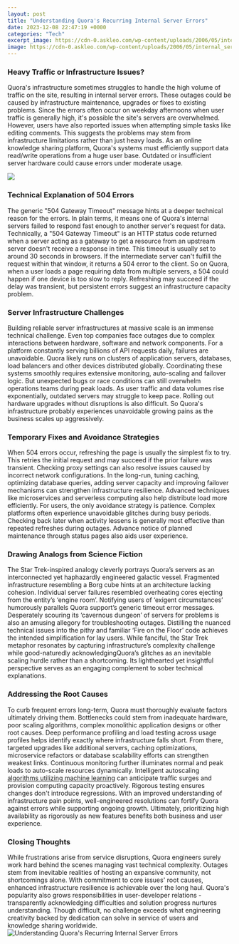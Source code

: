 ```yaml
---
layout: post
title: "Understanding Quora's Recurring Internal Server Errors"
date: 2023-12-08 22:47:19 +0000
categories: "Tech"
excerpt_image: https://cdn-0.askleo.com/wp-content/uploads/2006/05/internal_server_error.png
image: https://cdn-0.askleo.com/wp-content/uploads/2006/05/internal_server_error.png
---
```


### Heavy Traffic or Infrastructure Issues?
Quora's infrastructure sometimes struggles to handle the high volume of traffic on the site, resulting in internal server errors. These outages could be caused by infrastructure maintenance, upgrades or fixes to existing problems. Since the errors often occur on weekday afternoons when user traffic is generally high, it's possible the site's servers are overwhelmed. 
However, users have also reported issues when attempting simple tasks like editing comments. This suggests the problems may stem from infrastructure limitations rather than just heavy loads. As an online knowledge sharing platform, Quora's systems must efficiently support data read/write operations from a huge user base. Outdated or insufficient server hardware could cause errors under moderate usage.

![](https://cdn-0.askleo.com/wp-content/uploads/2020/03/internal-server-error-1200x630.jpg)
### Technical Explanation of 504 Errors  
The generic "504 Gateway Timeout" message hints at a deeper technical reason for the errors. In plain terms, it means one of Quora's internal servers failed to respond fast enough to another server's request for data. 
Technically, a "504 Gateway Timeout" is an HTTP status code returned when a server acting as a gateway to get a resource from an upstream server doesn't receive a response in time. This timeout is usually set to around 30 seconds in browsers. If the intermediate server can't fulfill the request within that window, it returns a 504 error to the client.
So on Quora, when a user loads a page requiring data from multiple servers, a 504 could happen if one device is too slow to reply. Refreshing may succeed if the delay was transient, but persistent errors suggest an infrastructure capacity problem.
### Server Infrastructure Challenges  
Building reliable server infrastructures at massive scale is an immense technical challenge. Even top companies face outages due to complex interactions between hardware, software and network components. For a platform constantly serving billions of API requests daily, failures are unavoidable.
Quora likely runs on clusters of application servers, databases, load balancers and other devices distributed globally. Coordinating these systems smoothly requires extensive monitoring, auto-scaling and failover logic. But unexpected bugs or race conditions can still overwhelm operations teams during peak loads. 
As user traffic and data volumes rise exponentially, outdated servers may struggle to keep pace. Rolling out hardware upgrades without disruptions is also difficult. So Quora's infrastructure probably experiences unavoidable growing pains as the business scales up aggressively.
### Temporary Fixes and Avoidance Strategies
When 504 errors occur, refreshing the page is usually the simplest fix to try. This retries the initial request and may succeed if the prior failure was transient. Checking proxy settings can also resolve issues caused by incorrect network configurations.
In the long-run, tuning caching, optimizing database queries, adding server capacity and improving failover mechanisms can strengthen infrastructure resilience. Advanced techniques like microservices and serverless computing also help distribute load more efficiently.
For users, the only avoidance strategy is patience. Complex platforms often experience unavoidable glitches during busy periods. Checking back later when activity lessens is generally most effective than repeated refreshes during outages. Advance notice of planned maintenance through status pages also aids user experience.
### Drawing Analogs from Science Fiction 
The Star Trek-inspired analogy cleverly portrays Quora’s servers as an interconnected yet haphazardly engineered galactic vessel. Fragmented infrastructure resembling a Borg cube hints at an architecture lacking cohesion. Individual server failures resembled overheating cores ejecting from the entity’s ‘engine room’. 
Notifying users of ‘exigent circumstances’ humorously parallels Quora support’s generic timeout error messages. Desperately scouring its ‘cavernous dungeon’ of servers for problems is also an amusing allegory for troubleshooting outages. Distilling the nuanced technical issues into the pithy and familiar ‘Fire on the Floor’ code achieves the intended simplification for lay users.
While fanciful, the Star Trek metaphor resonates by capturing infrastructure’s complexity challenge while good-naturedly acknowledgingQuora’s glitches as an inevitable scaling hurdle rather than a shortcoming. Its lighthearted yet insightful perspective serves as an engaging complement to sober technical explanations.
### Addressing the Root Causes  
To curb frequent errors long-term, Quora must thoroughly evaluate factors ultimately driving them. Bottlenecks could stem from inadequate hardware, poor scaling algorithms, complex monolithic application designs or other root causes. 
Deep performance profiling and load testing across usage profiles helps identify exactly where infrastructure falls short. From there, targeted upgrades like additional servers, caching optimizations, microservice refactors or database scalability efforts can strengthen weakest links.
Continuous monitoring further illuminates normal and peak loads to auto-scale resources dynamically. Intelligent autoscaling [algorithms utilizing machine learning](https://store.fi.io.vn/xmas-matching-outfits-for-holiday-chinchilla-christmas-tree-1) can anticipate traffic surges and provision computing capacity proactively. 
Rigorous testing ensures changes don't introduce regressions. With an improved understanding of infrastructure pain points, well-engineered resolutions can fortify Quora against errors while supporting ongoing growth. Ultimately, prioritizing high availability as rigorously as new features benefits both business and user experience.
### Closing Thoughts
While frustrations arise from service disruptions, Quora engineers surely work hard behind the scenes managing vast technical complexity. Outages stem from inevitable realities of hosting an expansive community, not shortcomings alone. With commitment to core issues' root causes, enhanced infrastructure resilience is achievable over the long haul. 
Quora's popularity also grows responsibilities in user-developer relations - transparently acknowledging difficulties and solution progress nurtures understanding. Though difficult, no challenge exceeds what engineering creativity backed by dedication can solve in service of users and knowledge sharing worldwide.
![Understanding Quora's Recurring Internal Server Errors](https://cdn-0.askleo.com/wp-content/uploads/2006/05/internal_server_error.png)